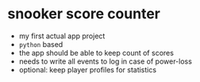 # snooker score counter

* my first actual app project
* `python` based
* the app should be able to keep count of scores
* needs to write all events to log in case of power-loss
* optional: keep player profiles for statistics
